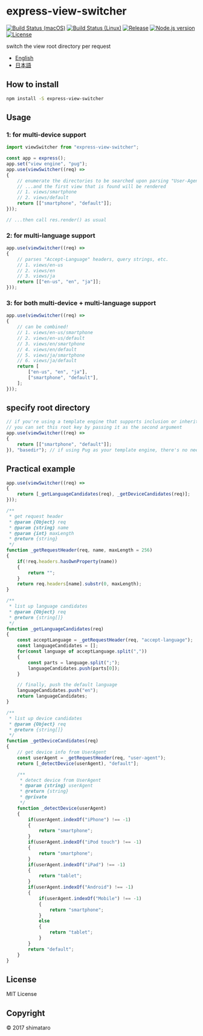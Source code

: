 # express-view-switcher

[![Build Status (macOS)][image-build-macos]][link-build-macos]
[![Build Status (Linux)][image-build-linux]][link-build-linux]
[![Release][image-release]][link-release]
[![Node.js version][image-engine]][link-engine]
[![License][image-license]][link-license]

switch the view root directory per request

* [English](README.md)
* [日本語](README.ja.md)

## How to install

```bash
npm install -S express-view-switcher
```

## Usage

### 1: for multi-device support

```javascript
import viewSwitcher from "express-view-switcher";

const app = express();
app.set("view engine", "pug");
app.use(viewSwitcher((req) =>
{
    // enumerate the directories to be searched upon parsing "User-Agent" header
    // ...and the first view that is found will be rendered
    // 1. views/smartphone
    // 2. views/default
    return [["smartphone", "default"]];
}));

// ...then call res.render() as usual
```

### 2: for multi-language support

```javascript
app.use(viewSwitcher((req) =>
{
    // parses "Accept-Language" headers, query strings, etc.
    // 1. views/en-us
    // 2. views/en
    // 3. views/ja
    return [["en-us", "en", "ja"]];
}));
```

### 3: for both multi-device + multi-language support

```javascript
app.use(viewSwitcher((req) =>
{
    // can be combined!
    // 1. views/en-us/smartphone
    // 2. views/en-us/default
    // 3. views/en/smartphone
    // 4. views/en/default
    // 5. views/ja/smartphone
    // 6. views/ja/default
    return [
        ["en-us", "en", "ja"],
        ["smartphone", "default"],
    ];
}));
```

## specify root directory

```javascript
// if you're using a template engine that supports inclusion or inheritance, and can specify and set the base directory root key name in res.locals,
// you can set this root key by passing it as the second argument
app.use(viewSwitcher((req) =>
{
    return [["smartphone", "default"]];
}), "basedir"); // if using Pug as your template engine, there's no need to specify the root key name, as "basedir" is automatically set in res.locals
```

## Practical example

```javascript
app.use(viewSwitcher((req) =>
{
    return [_getLanguageCandidates(req), _getDeviceCandidates(req)];
}));

/**
 * get request header
 * @param {Object} req
 * @param {string} name
 * @param {int} maxLength
 * @return {string}
 */
function _getRequestHeader(req, name, maxLength = 256)
{
    if(!req.headers.hasOwnProperty(name))
    {
        return "";
    }
    return req.headers[name].substr(0, maxLength);
}

/**
 * list up language candidates
 * @param {Object} req
 * @return {string[]}
 */
function _getLanguageCandidates(req)
{
    const acceptLanguage = _getRequestHeader(req, "accept-language");
    const languageCandidates = [];
    for(const language of acceptLanguage.split(","))
    {
        const parts = language.split(";");
        languageCandidates.push(parts[0]);
    }

    // finally, push the default language
    languageCandidates.push("en");
    return languageCandidates;
}

/**
 * list up device candidates
 * @param {Object} req
 * @return {string[]}
 */
function _getDeviceCandidates(req)
{
    // get device info from UserAgent
    const userAgent = _getRequestHeader(req, "user-agent");
    return [_detectDevice(userAgent), "default"];

    /**
     * detect device from UserAgent
     * @param {string} userAgent
     * @return {string}
     * @private
     */
    function _detectDevice(userAgent)
    {
        if(userAgent.indexOf("iPhone") !== -1)
        {
            return "smartphone";
        }
        if(userAgent.indexOf("iPod touch") !== -1)
        {
            return "smartphone";
        }
        if(userAgent.indexOf("iPad") !== -1)
        {
            return "tablet";
        }
        if(userAgent.indexOf("Android") !== -1)
        {
            if(userAgent.indexOf("Mobile") !== -1)
            {
                return "smartphone";
            }
            else
            {
                return "tablet";
            }
        }
        return "default";
    }
}
```

## License

MIT License

## Copyright

&copy; 2017 shimataro

[image-build-macos]: https://img.shields.io/travis/com/shimataro/express-view-switcher/master.svg?label=macOS
[link-build-macos]: https://travis-ci.com/shimataro/express-view-switcher
[image-build-linux]: https://img.shields.io/travis/com/shimataro/express-view-switcher/master.svg?label=Linux
[link-build-linux]: https://travis-ci.com/shimataro/express-view-switcher
[image-release]: https://img.shields.io/github/release/shimataro/express-view-switcher.svg
[link-release]: https://github.com/shimataro/express-view-switcher/releases
[image-engine]: https://img.shields.io/node/v/express-view-switcher.svg
[link-engine]: https://nodejs.org/
[image-license]: https://img.shields.io/github/license/shimataro/express-view-switcher.svg
[link-license]: ./LICENSE
